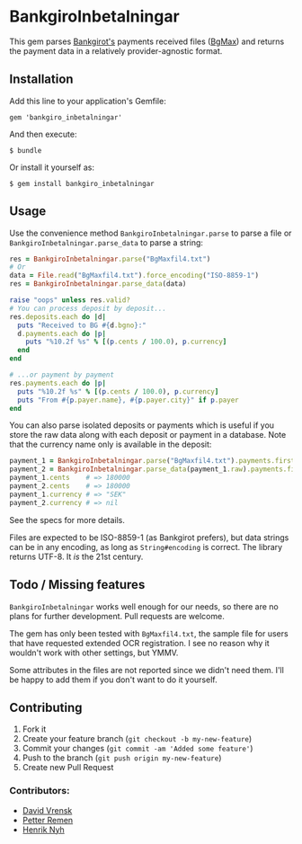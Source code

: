 # BankgiroInbetalningar

This gem parses [Bankgirot's](http://bankgirot.se) payments received files
([BgMax](http://www.bgc.se/Default____5641.aspx)) and returns the payment
data in a relatively provider-agnostic format.

## Installation

Add this line to your application's Gemfile:

    gem 'bankgiro_inbetalningar'

And then execute:

    $ bundle

Or install it yourself as:

    $ gem install bankgiro_inbetalningar

## Usage

Use the convenience method `BankgiroInbetalningar.parse` to parse a file
or `BankgiroInbetalningar.parse_data` to parse a string:

```ruby
res = BankgiroInbetalningar.parse("BgMaxfil4.txt")
# Or
data = File.read("BgMaxfil4.txt").force_encoding("ISO-8859-1")
res = BankgiroInbetalningar.parse_data(data)

raise "oops" unless res.valid?
# You can process deposit by deposit...
res.deposits.each do |d|
  puts "Received to BG #{d.bgno}:"
  d.payments.each do |p|
    puts "%10.2f %s" % [(p.cents / 100.0), p.currency]
  end
end

# ...or payment by payment
res.payments.each do |p|
  puts "%10.2f %s" % [(p.cents / 100.0), p.currency]
  puts "From #{p.payer.name}, #{p.payer.city}" if p.payer
end
```

You can also parse isolated deposits or payments which is useful if you store
the raw data along with each deposit or payment in a database.  Note that the
currency name only is available in the deposit:

```ruby
payment_1 = BankgiroInbetalningar.parse("BgMaxfil4.txt").payments.first
payment_2 = BankgiroInbetalningar.parse_data(payment_1.raw).payments.first
payment_1.cents    # => 180000
payment_2.cents    # => 180000
payment_1.currency # => "SEK"
payment_2.currency # => nil

```

See the specs for more details.

Files are expected to be ISO-8859-1 (as Bankgirot prefers), but data strings
can be in any encoding, as long as `String#encoding` is correct. The library
returns UTF-8. It *is* the 21st century.

## Todo / Missing features

`BankgiroInbetalningar` works well enough for our needs, so there are no plans for
further development.  Pull requests are welcome.

The gem has only been tested with `BgMaxfil4.txt`, the sample file for
users that have requested extended OCR registration.  I see no reason
why it wouldn't work with other settings, but YMMV.

Some attributes in the files are not reported since we didn't need them.
I'll be happy to add them if you don't want to do it yourself.

## Contributing

1. Fork it
2. Create your feature branch (`git checkout -b my-new-feature`)
3. Commit your changes (`git commit -am 'Added some feature'`)
4. Push to the branch (`git push origin my-new-feature`)
5. Create new Pull Request

### Contributors:

* [David Vrensk](https://github.com/dvrensk)
* [Petter Remen](https://github.com/remen)
* [Henrik Nyh](https://github.com/henrik)

